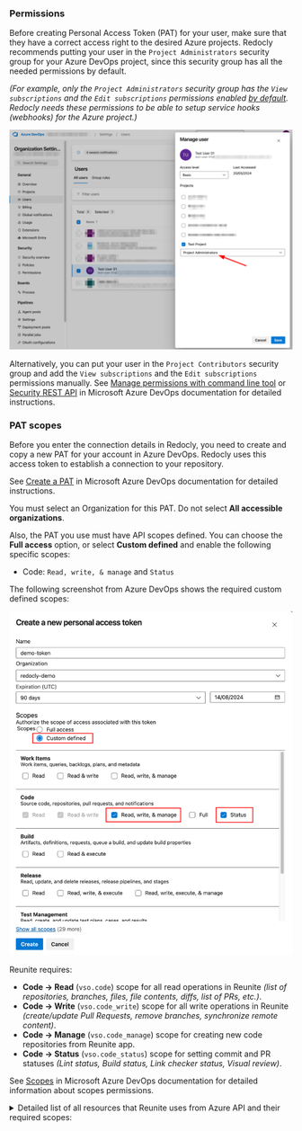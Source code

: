 ### Permissions

Before creating Personal Access Token (PAT) for your user, make sure that they have a correct access right to the desired Azure projects.
Redocly recommends putting your user in the `Project Administrators` security group for your Azure DevOps project, since this security group has all the needed permissions by default.

_(For example, only the `Project Administrators` security group has the `View subscriptions` and the `Edit subscriptions` permissions enabled [by default](https://learn.microsoft.com/en-us/azure/devops/service-hooks/overview?view=azure-devops#q-what-permissions-do-i-need-to-set-up-a-subscription).
Redocly needs these permissions to be able to setup service hooks (webhooks) for the Azure project.)_

![Screenshot with Azure user security group for project](./images/azure-devops-user-sg.png)

Alternatively, you can put your user in the `Project Contributors` security group and add the `View subscriptions` and the `Edit subscriptions` permissions manually.
See [Manage permissions with command line tool](https://learn.microsoft.com/en-us/azure/devops/organizations/security/manage-tokens-namespaces?view=azure-devops)
or [Security REST API](https://learn.microsoft.com/en-us/rest/api/azure/devops/security/?view=azure-devops-rest-7.1) in Microsoft Azure DevOps documentation for detailed instructions.

### PAT scopes

Before you enter the connection details in Redocly, you need to create and copy a new PAT for your account in Azure DevOps.
Redocly uses this access token to establish a connection to your repository.

See [Create a PAT](https://learn.microsoft.com/en-us/azure/devops/organizations/accounts/use-personal-access-tokens-to-authenticate?#create-a-pat) in Microsoft Azure DevOps documentation for detailed instructions.

You must select an Organization for this PAT. Do not select **All accessible organizations**.

Also, the PAT you use must have API scopes defined. You can choose the **Full access** option, or select **Custom defined** and enable the following specific scopes:

- Code: `Read, write, & manage` and `Status`

The following screenshot from Azure DevOps shows the required custom defined scopes:

![Screenshot with Azure scopes](./images/creating-new-pat.png)

Reunite requires:

- **Code -> Read** (`vso.code`) scope for all read operations in Reunite _(list of repositories, branches, files, file contents, diffs, list of PRs, etc.)_.
- **Code -> Write** (`vso.code_write`) scope for all write operations in Reunite _(create/update Pull Requests, remove branches, synchronize remote content)_.
- **Code -> Manage** (`vso.code_manage`) scope for creating new code repositories from Reunite app.
- **Code -> Status** (`vso.code_status`) scope for setting commit and PR statuses _(Lint status, Build status, Link checker status, Visual review)_.

See [Scopes](https://learn.microsoft.com/en-us/azure/devops/organizations/accounts/use-personal-access-tokens-to-authenticate?#create-a-pat) in Microsoft Azure DevOps documentation for detailed information about scopes permissions.

<details>
  <summary>Detailed list of all resources that Reunite uses from Azure API and their required scopes:</summary>

| Resource                                                                                                                                                              | Auth Type | Scopes                              | Description                                                   |
| --------------------------------------------------------------------------------------------------------------------------------------------------------------------- | --------- | ----------------------------------- | ------------------------------------------------------------- |
| [Repositories - List](https://learn.microsoft.com/en-us/rest/api/azure/devops/git/repositories/list?view=azure-devops-rest-7.1&tabs=HTTP)                             | PAT       | `vso.code`                          | To get repositories list                                      |
| [Repositories - Get Repository](https://learn.microsoft.com/en-us/rest/api/azure/devops/git/repositories/get-repository?view=azure-devops-rest-7.1&tabs=HTTP)         | PAT       | `vso.code`                          | To get repository metadata                                    |
| [Stats - List](https://learn.microsoft.com/en-us/rest/api/azure/devops/git/stats/list?view=azure-devops-rest-7.1&tabs=HTTP)                                           | PAT       | `vso.code`                          | To get branch list                                            |
| [Refs - Update Refs](https://learn.microsoft.com/en-us/rest/api/azure/devops/git/refs/update-refs?view=azure-devops-rest-7.1&tabs=HTTP)                               | PAT       | `vso.code`                          | To delete branches                                            |
| [Items - List](https://learn.microsoft.com/en-us/rest/api/azure/devops/git/items/list?view=azure-devops-rest-7.1&tabs=HTTP)                                           | PAT       | `vso.code`                          | To get folders list and PR templates list                     |
| [Items - Get](https://learn.microsoft.com/en-us/rest/api/azure/devops/git/items/get?view=azure-devops-rest-7.1&tabs=HTTP)                                             | PAT       | `vso.code`                          | To get PR template content                                    |
| [Commits - Get](https://learn.microsoft.com/en-us/rest/api/azure/devops/git/commits/get?view=azure-devops-rest-7.1&tabs=HTTP)                                         | PAT       | `vso.code`                          | To get commit details                                         |
| [Merge Bases - List](https://learn.microsoft.com/en-us/rest/api/azure/devops/git/merge-bases/list?view=azure-devops-rest-7.1)                                         | PAT       | `vso.code`                          | To find the merge bases of two commits                        |
| [Diffs - Get](https://learn.microsoft.com/en-us/rest/api/azure/devops/git/diffs/get?view=azure-devops-rest-7.1&tabs=HTTP)                                             | PAT       | `vso.code`                          | To get diff between commits                                   |
| [Statuses - List](https://learn.microsoft.com/en-us/rest/api/azure/devops/git/statuses/list?view=azure-devops-rest-7.1&tabs=HTTP)                                     | PAT       | `vso.code`, `vso.code_status`       | To get existing commit statuses                               |
| [Statuses - Create](https://learn.microsoft.com/en-us/rest/api/azure/devops/git/statuses/create?view=azure-devops-rest-7.1&tabs=HTTP)                                 | PAT       | `vso.code_write`, `vso.code_status` | To set commit statuses (for deployments and scorecards)       |
| [Pull Requests - Get Pull Requests](https://learn.microsoft.com/en-us/rest/api/azure/devops/git/pull-requests/get-pull-requests?view=azure-devops-rest-7.1&tabs=HTTP) | PAT       | `vso.code`                          | To get pull requests list                                     |
| [Pull Requests - Get Pull Request](https://learn.microsoft.com/en-us/rest/api/azure/devops/git/pull-requests/get-pull-request?view=azure-devops-rest-7.1)             | OAuth2    | `vso.code`                          | To get details about a specific pull request                  |
| [Pull Requests - Create](https://learn.microsoft.com/en-us/rest/api/azure/devops/git/pull-requests/create?view=azure-devops-rest-7.1&tabs=HTTP)                       | OAuth2    | `vso.code`                          | To create a new pull request                                  |
| [Pull Requests - Update](https://learn.microsoft.com/en-us/rest/api/azure/devops/git/pull-requests/update?view=azure-devops-rest-7.1)                                 | OAuth2    | `vso.code`                          | To manage existing pull requests (merge, close, reopen, etc.) |
| [Pull Request Statuses - Create](https://learn.microsoft.com/en-us/rest/api/azure/devops/git/pull-request-statuses/create?view=azure-devops-rest-7.1&tabs=HTTP)       | PAT       | `vso.code_write`, `vso.code_status` | To set pull request statuses                                  |
| [Policy Configurations - Get](https://learn.microsoft.com/en-us/rest/api/azure/devops/git/policy-configurations/get?view=azure-devops-rest-7.1)                       | OAuth2    | `vso.code`                          | To get configurations for merge strategies                    |
| [Subscriptions - List](https://learn.microsoft.com/en-us/rest/api/azure/devops/hooks/subscriptions/list?view=azure-devops-rest-7.1&tabs=HTTP)                         | PAT       | `vso.code`                          | To get a list of existing project subscriptions (webhooks)    |
| [Subscriptions - Create](https://learn.microsoft.com/en-us/rest/api/azure/devops/hooks/subscriptions/create?view=azure-devops-rest-7.1&tabs=HTTP)                     | PAT       | `vso.code`                          | To create a new project subscription (webhook)                |
| [Profiles - Get](https://learn.microsoft.com/en-us/rest/api/azure/devops/profile/profiles/get?view=azure-devops-rest-7.1&tabs=HTTP)                                   | OAuth2    | `vso.profile`                       | To get user display name                                      |

> Note:
* Push and pull Git actions are performed using PAT.
* Redocly uses `https://dev.azure.com/{organization}/_apis/connectionData` endpoint to verify if the user is authorized.

</details>
